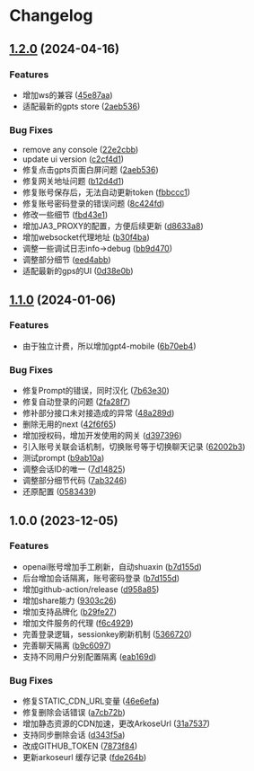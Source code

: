# Changelog

## [1.2.0](https://github.com/liuhuapiaoyuan/chatgpt-mirror-server/compare/v1.1.0...v1.2.0) (2024-04-16)


### Features

* 增加ws的兼容 ([45e87aa](https://github.com/liuhuapiaoyuan/chatgpt-mirror-server/commit/45e87aa550962cd002db7592ac5ee151018c7387))
* 适配最新的gpts store ([2aeb536](https://github.com/liuhuapiaoyuan/chatgpt-mirror-server/commit/2aeb536128b1fda191652d645a53d8282552fb31))


### Bug Fixes

* remove any console ([22e2cbb](https://github.com/liuhuapiaoyuan/chatgpt-mirror-server/commit/22e2cbb695703e2e59507867ac5176f63129cd90))
* update ui version ([c2cf4d1](https://github.com/liuhuapiaoyuan/chatgpt-mirror-server/commit/c2cf4d1624dd4ff0a8497c6f798195167935557e))
* 修复点击gpts页面白屏问题 ([2aeb536](https://github.com/liuhuapiaoyuan/chatgpt-mirror-server/commit/2aeb536128b1fda191652d645a53d8282552fb31))
* 修复网关地址问题 ([b12d4d1](https://github.com/liuhuapiaoyuan/chatgpt-mirror-server/commit/b12d4d18240d9f57b803f815a1b48da45339db46))
* 修复账号保存后，无法自动更新token ([fbbccc1](https://github.com/liuhuapiaoyuan/chatgpt-mirror-server/commit/fbbccc1e22b7d6004c87267221815a7b46bd159a))
* 修复账号密码登录的错误问题 ([8c424fd](https://github.com/liuhuapiaoyuan/chatgpt-mirror-server/commit/8c424fd55360ef6ca8cc3b85539af5d076ed0453))
* 修改一些细节 ([fbd43e1](https://github.com/liuhuapiaoyuan/chatgpt-mirror-server/commit/fbd43e1f59649794dc2f9b6d9111d581da0cb8f8))
* 增加JA3_PROXY的配置，方便后续更新 ([d8633a8](https://github.com/liuhuapiaoyuan/chatgpt-mirror-server/commit/d8633a86755111247835629be5d31831c52eee86))
* 增加websocket代理地址 ([b30f4ba](https://github.com/liuhuapiaoyuan/chatgpt-mirror-server/commit/b30f4baf595d9e93f260a91959b8423f41544b53))
* 调整一些调试日志info-&gt;debug ([bb9d470](https://github.com/liuhuapiaoyuan/chatgpt-mirror-server/commit/bb9d47055e78a39023ee41cfd053a26ff9f6df51))
* 调整部分细节 ([eed4abb](https://github.com/liuhuapiaoyuan/chatgpt-mirror-server/commit/eed4abbebf1d412c2a1ffe233cb6b01671049f5c))
* 适配最新的gps的UI ([0d38e0b](https://github.com/liuhuapiaoyuan/chatgpt-mirror-server/commit/0d38e0bdd32662979943b8c196382b5a9310f345))

## [1.1.0](https://github.com/liuhuapiaoyuan/chatgpt-mirror-server/compare/v1.0.0...v1.1.0) (2024-01-06)


### Features

* 由于独立计费，所以增加gpt4-mobile ([6b70eb4](https://github.com/liuhuapiaoyuan/chatgpt-mirror-server/commit/6b70eb4cf4b0b1a99d4e0bd1b938641af8613ba3))


### Bug Fixes

* 修复Prompt的错误，同时汉化 ([7b63e30](https://github.com/liuhuapiaoyuan/chatgpt-mirror-server/commit/7b63e30ffd3d4ab9b100011f68dee56979287b02))
* 修复自动登录的问题 ([2fa28f7](https://github.com/liuhuapiaoyuan/chatgpt-mirror-server/commit/2fa28f70a6de71a953e74db0d817801d128183cb))
* 修补部分接口未对接造成的异常 ([48a289d](https://github.com/liuhuapiaoyuan/chatgpt-mirror-server/commit/48a289d2a8a84fc71141027e9e57ad31df0f8e19))
* 删除无用的next ([42f6f65](https://github.com/liuhuapiaoyuan/chatgpt-mirror-server/commit/42f6f6579b1ccd67ed13c323198b3592fde31b30))
* 增加授权码，增加开发使用的网关 ([d397396](https://github.com/liuhuapiaoyuan/chatgpt-mirror-server/commit/d3973966d90338d8979e6e8cd28d3ad2ff1951ca))
* 引入账号关联会话机制，切换账号等于切换聊天记录 ([62002b3](https://github.com/liuhuapiaoyuan/chatgpt-mirror-server/commit/62002b3f4a6bc4896f51debd31fa0ba97278b86d))
* 测试prompt ([b9ab10a](https://github.com/liuhuapiaoyuan/chatgpt-mirror-server/commit/b9ab10a46d9d2495b2e6d308b9e191e911439f77))
* 调整会话ID的唯一 ([7d14825](https://github.com/liuhuapiaoyuan/chatgpt-mirror-server/commit/7d148252c41dc278203d2b3e7f2a30a55e6281e2))
* 调整部分细节代码 ([7ab3246](https://github.com/liuhuapiaoyuan/chatgpt-mirror-server/commit/7ab32464b760f3793b83df5076f11e25122a0d27))
* 还原配置 ([0583439](https://github.com/liuhuapiaoyuan/chatgpt-mirror-server/commit/0583439665dae4f5447dd6db6af6e8df3aae6bd4))

## 1.0.0 (2023-12-05)


### Features

* openai账号增加手工刷新，自动shuaxin ([b7d155d](https://github.com/liuhuapiaoyuan/chatgpt-mirror-server/commit/b7d155d4744f571bfa4b7ede511ff3d1a4eda1b2))
* 后台增加会话隔离，账号密码登录 ([b7d155d](https://github.com/liuhuapiaoyuan/chatgpt-mirror-server/commit/b7d155d4744f571bfa4b7ede511ff3d1a4eda1b2))
* 增加github-action/release ([d958a85](https://github.com/liuhuapiaoyuan/chatgpt-mirror-server/commit/d958a85e878c179001345f38fb8d9fdf962e221a))
* 增加share能力 ([9303c26](https://github.com/liuhuapiaoyuan/chatgpt-mirror-server/commit/9303c26e8916faea58f2695c01e6c667a5c770d7))
* 增加支持品牌化 ([b29fe27](https://github.com/liuhuapiaoyuan/chatgpt-mirror-server/commit/b29fe2765fc36f08345bf0f708cbdc4d8b9ef6f8))
* 增加文件服务的代理 ([f6c4929](https://github.com/liuhuapiaoyuan/chatgpt-mirror-server/commit/f6c4929d0169a1d9a51b1ce0f02f150ade06c6ef))
* 完善登录逻辑，sessionkey刷新机制 ([5366720](https://github.com/liuhuapiaoyuan/chatgpt-mirror-server/commit/5366720a6f2ba7aad32cb16cefd728be5347d017))
* 完善聊天隔离 ([b9c6097](https://github.com/liuhuapiaoyuan/chatgpt-mirror-server/commit/b9c609729c5e5f3ee912e09543f6a3861492d529))
* 支持不同用户分别配置隔离 ([eab169d](https://github.com/liuhuapiaoyuan/chatgpt-mirror-server/commit/eab169d5ca72b5eecf002562e5afbaa4dd639e82))


### Bug Fixes

* 修复STATIC_CDN_URL变量 ([46e6efa](https://github.com/liuhuapiaoyuan/chatgpt-mirror-server/commit/46e6efa31dcd634275a833e6011836539be0fa57))
* 修复删除会话错误 ([a7cb72b](https://github.com/liuhuapiaoyuan/chatgpt-mirror-server/commit/a7cb72b6fe27d0c389ab335f5d04cc0e4c67b1b7))
* 增加静态资源的CDN加速，更改ArkoseUrl ([31a7537](https://github.com/liuhuapiaoyuan/chatgpt-mirror-server/commit/31a75376ed05d22456078f4b1a99e10e1a514454))
* 支持同步删除会话 ([d343f5a](https://github.com/liuhuapiaoyuan/chatgpt-mirror-server/commit/d343f5a1caaacfd508ea45b1098afd8c98eeadfe))
* 改成GITHUB_TOKEN ([7873f84](https://github.com/liuhuapiaoyuan/chatgpt-mirror-server/commit/7873f84d7d3d227e6b61ebeef7b54394a655678e))
* 更新arkoseurl 缓存记录 ([fde264b](https://github.com/liuhuapiaoyuan/chatgpt-mirror-server/commit/fde264b0d12d14fe9831a9725c9d7c1624d43973))

